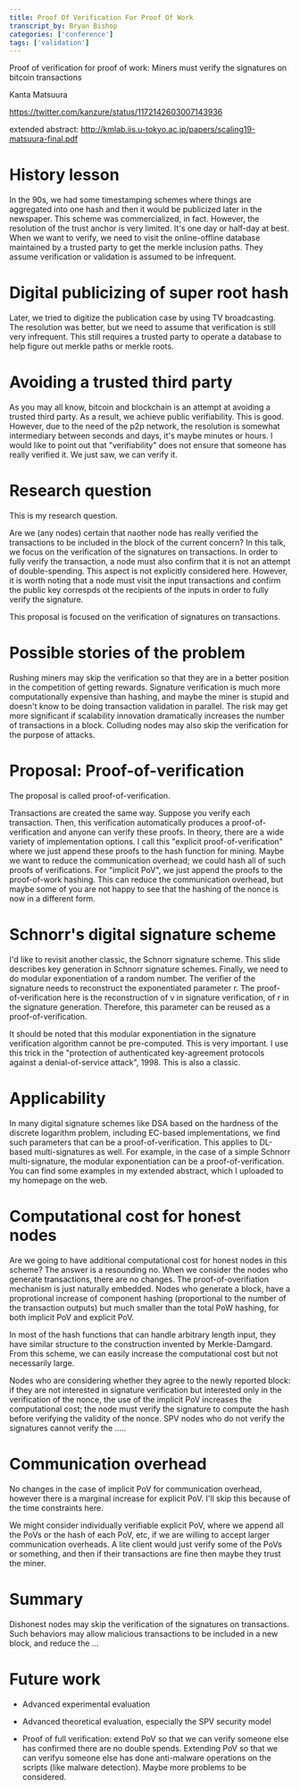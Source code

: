```yaml
---
title: Proof Of Verification For Proof Of Work
transcript_by: Bryan Bishop
categories: ['conference']
tags: ['validation']
---
```


Proof of verification for proof of work: Miners must verify the signatures on bitcoin transactions

Kanta Matsuura

<https://twitter.com/kanzure/status/1172142603007143936>

extended abstract: <http://kmlab.iis.u-tokyo.ac.jp/papers/scaling19-matsuura-final.pdf>

# History lesson

In the 90s, we had some timestamping schemes where things are aggregated into one hash and then it would be publicized later in the newspaper. This scheme was commercialized, in fact. However, the resolution of the trust anchor is very limited. It's one day or half-day at best. When we want to verify, we need to visit the online-offline database maintained by a trusted party to get the merkle inclusion paths. They assume verification or validation is assumed to be infrequent.

# Digital publicizing of super root hash

Later, we tried to digitize the publication case by using TV broadcasting. The resolution was better, but we need to assume that verification is still very infrequent. This still requires a trusted party to operate a database to help figure out merkle paths or merkle roots.

# Avoiding a trusted third party

As you may all know, bitcoin and blockchain is an attempt at avoiding a trusted third party. As a result, we achieve public verifiability. This is good. However, due to the need of the p2p network, the resolution is somewhat intermediary between seconds and days, it's maybe minutes or hours. I would like to point out that "verifiability" does not ensure that someone has really verified it. We just saw, we can verify it.

# Research question

This is my research question.

Are we (any nodes) certain that naother node has really verified the transactions to be included in the block of the current concern? In this talk, we focus on the verification of the signatures on transactions. In order to fully verify the transaction, a node must also confirm that it is not an attempt of double-spending. This aspect is not explicitly considered here. However, it is worth noting that a node must visit the input transactions and confirm the public key correspds ot the recipients of the inputs in order to fully verify the signature.

This proposal is focused on the verification of signatures on transactions.

# Possible stories of the problem

Rushing miners may skip the verification so that they are in a better position in the competition of getting rewards. Signature verification is much more computationally expensive than hashing, and maybe the miner is stupid and doesn't know to be doing transaction validation in parallel. The risk may get more significant if scalability innovation dramatically increases the number of transactions in a block. Colluding nodes may also skip the verification for the purpose of attacks.

# Proposal: Proof-of-verification

The proposal is called proof-of-verification.

Transactions are created the same way. Suppose you verify each transaction. Then, this verification automatically produces a proof-of-verification and anyone can verify these proofs. In theory, there are a wide variety of implementation options. I call this "explicit proof-of-verification" where we just append these proofs to the hash function for mining. Maybe we want to reduce the communication overhead; we could hash all of such proofs of verifications. For "implicit PoV", we just append the proofs to the proof-of-work hashing. This can reduce the communication overhead, but maybe some of you are not happy to see that the hashing of the nonce is now in a different form.

# Schnorr's digital signature scheme

I'd like to revisit another classic, the Schnorr signature scheme. This slide describes key generation in Schnorr signature schemes. Finally, we need to do modular exponentiation of a random number. The verifier of the signature needs to reconstruct the exponentiated parameter r. The proof-of-verification here is the reconstruction of v in signature verification, of r in the signature generation. Therefore, this parameter can be reused as a proof-of-verification.

It should be noted that this modular exponentiation in the signature verification algorithm cannot be pre-computed. This is very important. I use this trick in the "protection of authenticated key-agreement protocols against a denial-of-service attack", 1998. This is also a classic.

# Applicability

In many digital signature schemes like DSA based on the hardness of the discrete logarithm problem, including EC-based implementations, we find such parameters that can be a proof-of-verification. This applies to DL-based multi-signatures as well. For example, in the case of a simple Schnorr multi-signature, the modular exponentiation can be a proof-of-verification. You can find some examples in my extended abstract, which I uploaded to my homepage on the web.

# Computational cost for honest nodes

Are we going to have additional computational cost for honest nodes in this scheme? The answer is a resounding no. When we consider the nodes who generate transactions, there are no changes. The proof-of-overifiation mechanism is just naturally embedded. Nodes who generate a block, have a proprotional increase of component hashing (proportional to the number of the transaction outputs) but much smaller than the total PoW hashing, for both implicit PoV and explicit PoV.

In most of the hash functions that can handle arbitrary length input, they have similar structure to the construction invented by Merkle-Damgard. From this scheme, we can easily increase the computational cost but not necessarily large.

Nodes who are considering whether they agree to the newly reported block: if they are not interested in signature verification but interested only in the verification of the nonce, the use of the implicit PoV increases the computational cost; the node must verify the signature to compute the hash before verifying the validity of the nonce. SPV nodes who do not verify the signatures cannot verify the .....

# Communication overhead

No changes in the case of implicit PoV for communication overhead, however there is a marginal increase for explicit PoV. I'll skip this because of the time constraints here.

We might consider individually verifiable explicit PoV, where we append all the PoVs or the hash of each PoV, etc, if we are willing to accept larger communication overheads. A lite client would just verify some of the PoVs or something, and then if their transactions are fine then maybe they trust the miner.

# Summary

Dishonest nodes may skip the verification of the signatures on transactions. Such behaviors may allow malicious transactions to be included in a new block, and reduce the ...

# Future work

* Advanced experimental evaluation

* Advanced theoretical evaluation, especially the SPV security model

* Proof of full verification: extend PoV so that we can verify someone else has confirmed there are no double spends. Extending PoV so that we can verifyu someone else  has done anti-malware operations on the scripts (like malware detection). Maybe more problems to be considered.



